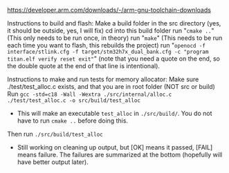https://developer.arm.com/downloads/-/arm-gnu-toolchain-downloads

Instructions to build and flash:
Make a build folder in the src directory (yes, it should be outside, yes, I will fix)
cd into this build folder
run "```cmake ..```" (This only needs to be run once, in theory)
run "```make```" (This needs to be run each time you want to flash, this rebuilds the project)
run "```openocd -f interface/stlink.cfg -f target/stm32h7x_dual_bank.cfg -c "program titan.elf verify reset exit"```" (note that you need a quote on the end, so the double quote at the end of that line is intentional).  

Instructions to make and run tests for memory allocator:
Make sure ./test/test_alloc.c exists, and that you are in root folder (NOT src or build)
Run ```gcc -std=c18 -Wall -Wextra ./src/internal/alloc.c ./test/test_alloc.c -o src/build/test_alloc```
* This will make an executable ``test_alloc`` in ``./src/build/``. You do not have to run ```cmake ..``` before doing this.

Then run ```./src/build/test_alloc```
* Still working on cleaning up output, but [OK] means it passed, [FAIL] means failure. The failures are summarized at the bottom (hopefully will have better output later).